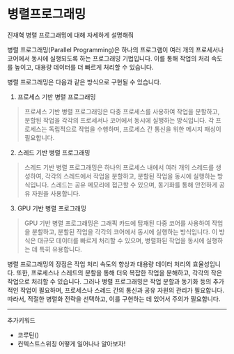 # 병렬프로그래밍

진재혁
병렬 프로그래밍에 대해 자세하게 설명해줘

병렬 프로그래밍(Parallel Programming)은 하나의 프로그램이 여러 개의 프로세서나 코어에서 동시에 실행되도록 하는 프로그래밍 기법입니다. 이를 통해 작업의 처리 속도를 높이고, 대용량 데이터를 더 빠르게 처리할 수 있습니다.

병렬 프로그래밍은 다음과 같은 방식으로 구현될 수 있습니다.

1. 프로세스 기반 병렬 프로그래밍
>프로세스 기반 병렬 프로그래밍은 다중 프로세스를 사용하여 작업을 분할하고, 분할된 작업을 각각의 프로세서나 코어에서 동시에 실행하는 방식입니다. 각 프로세스는 독립적으로 작업을 수행하며, 프로세스 간 통신을 위한 메시지 패싱이 필요합니다.

2. 스레드 기반 병렬 프로그래밍
>스레드 기반 병렬 프로그래밍은 하나의 프로세스 내에서 여러 개의 스레드를 생성하여, 각각의 스레드에서 작업을 분할하고, 분할된 작업을 동시에 실행하는 방식입니다. 스레드는 공유 메모리에 접근할 수 있으며, 동기화를 통해 안전하게 공유 자원을 사용합니다.

3. GPU 기반 병렬 프로그래밍
>GPU 기반 병렬 프로그래밍은 그래픽 카드에 탑재된 다중 코어를 사용하여 작업을 분할하고, 분할된 작업을 각각의 코어에서 동시에 실행하는 방식입니다. 이 방식은 대규모 데이터를 빠르게 처리할 수 있으며, 병렬화된 작업을 동시에 실행하는 데 특히 유용합니다.

병렬 프로그래밍의 장점은 작업 처리 속도의 향상과 대용량 데이터 처리의 효율성입니다. 또한, 프로세스나 스레드의 분할을 통해 더욱 복잡한 작업을 분해하고, 각각의 작은 작업으로 처리할 수 있습니다. 그러나 병렬 프로그래밍은 작업 분할과 동기화 등의 추가적인 작업이 필요하며, 프로세스나 스레드 간의 통신과 공유 자원의 관리가 필요합니다. 따라서, 적절한 병렬화 전략을 선택하고, 이를 구현하는 데 있어서 주의가 필요합니다.



---

추가키워드 

- 코루틴()
- 컨텍스트스위칭 어떻게 일어나나 알아보자!

